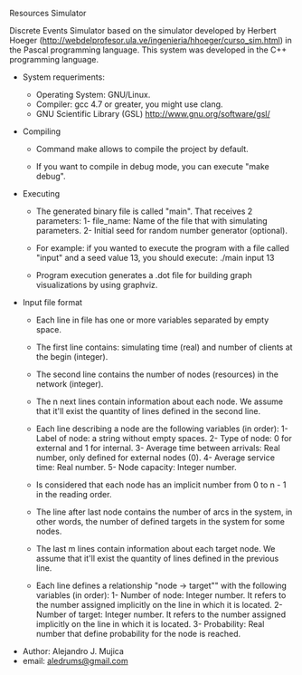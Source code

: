 Resources Simulator

Discrete Events Simulator based on the simulator developed by Herbert Hoeger
(http://webdelprofesor.ula.ve/ingenieria/hhoeger/curso_sim.html) in the Pascal programming language. This system was developed in the C++ programming language.

* System requeriments:

  - Operating System: GNU/Linux.
  - Compiler: gcc 4.7 or greater, you might use clang.
  - GNU Scientific Library (GSL) http://www.gnu.org/software/gsl/

* Compiling

  - Command make allows to compile the project by default.

  - If you want to compile in debug mode, you can execute "make debug".

* Executing

  - The generated binary file is called "main". That receives 2 parameters:
    1- file_name: Name of the file that with simulating parameters.
    2- Initial seed for random number generator (optional).

  - For example: if you wanted to execute the program with a file called "input"
                 and a seed value 13, you should execute: ./main input 13

  - Program execution generates a .dot file for building graph visualizations by
    using graphviz.

* Input file format

  - Each line in file has one or more variables separated by empty space.

  - The first line contains: simulating time (real) and number of clients at the
    begin (integer).

  - The second line contains the number of nodes (resources) in the network
    (integer).

  - The n next lines contain information about each node. We assume that it'll
    exist the quantity of lines defined in the second line.

  - Each line describing a node are the following variables (in order):
    1- Label of node: a string without empty spaces.
    2- Type of node: 0 for external and 1 for internal.
    3- Average time between arrivals: Real number, only defined for external
       nodes (0).
    4- Average service time: Real number.
    5- Node capacity: Integer number.

  - Is considered that each node has an implicit number from 0 to n - 1 in the
    reading order.

  - The line after last node contains the number of arcs in the system, in other
    words, the number of defined targets in the system for some nodes.

  - The last m lines contain information about each target node. We assume that
    it'll exist the quantity of lines defined in the previous line.

  - Each line defines a relationship "node -> target"" with the following
    variables (in order):
    1- Number of node: Integer number. It refers to the number assigned
       implicitly on the line in which it is located.
    2- Number of target: Integer number. It refers to the number assigned
       implicitly on the line in which it is located.
    3- Probability: Real number that define probability for the node is reached.


- Author: Alejandro J. Mujica
- email: aledrums@gmail.com

